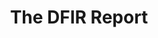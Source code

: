 ---
title: The DFIR Report
description: Real Intrusions by Real Attackers, The Truth Behind the Intrusion.
url: https://thedfirreport.com/
image:
    # url: '/assets/images/cafe.png'
    # alt: 'Cafe'
tags: ['malware', 'news', 'ransomware', 'threat']
pubDate: 2023-11-09
draft: false
---